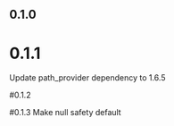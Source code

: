 ## 0.1.0

# 0.1.1
Update path_provider dependency to 1.6.5

#0.1.2

#0.1.3
Make null safety default
